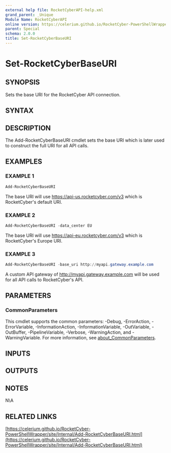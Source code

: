 ```yaml
---
external help file: RocketCyberAPI-help.xml
grand_parent: _Unique
Module Name: RocketCyberAPI
online version: https://celerium.github.io/RocketCyber-PowerShellWrapper/site/_Unique/Set-RocketCyberBaseURI.html
parent: Special
schema: 2.0.0
title: Set-RocketCyberBaseURI
---
```


# Set-RocketCyberBaseURI

## SYNOPSIS
Sets the base URI for the RocketCyber API connection.

## SYNTAX

## DESCRIPTION
The Add-RocketCyberBaseURI cmdlet sets the base URI which is later used
to construct the full URI for all API calls.

## EXAMPLES

### EXAMPLE 1
```powershell
Add-RocketCyberBaseURI
```

The base URI will use https://api-us.rocketcyber.com/v3 which is RocketCyber's default URI.

### EXAMPLE 2
```powershell
Add-RocketCyberBaseURI -data_center EU
```

The base URI will use https://api-eu.rocketcyber.com/v3 which is RocketCyber's Europe URI.

### EXAMPLE 3
```powershell
Add-RocketCyberBaseURI -base_uri http://myapi.gateway.example.com
```

A custom API gateway of http://myapi.gateway.example.com will be used for
all API calls to RocketCyber's API.

## PARAMETERS

### CommonParameters
This cmdlet supports the common parameters: -Debug, -ErrorAction, -ErrorVariable, -InformationAction, -InformationVariable, -OutVariable, -OutBuffer, -PipelineVariable, -Verbose, -WarningAction, and -WarningVariable. For more information, see [about_CommonParameters](http://go.microsoft.com/fwlink/?LinkID=113216).

## INPUTS

## OUTPUTS

## NOTES
N\A

## RELATED LINKS

[https://celerium.github.io/RocketCyber-PowerShellWrapper/site/Internal/Add-RocketCyberBaseURI.html](https://celerium.github.io/RocketCyber-PowerShellWrapper/site/Internal/Add-RocketCyberBaseURI.html)

